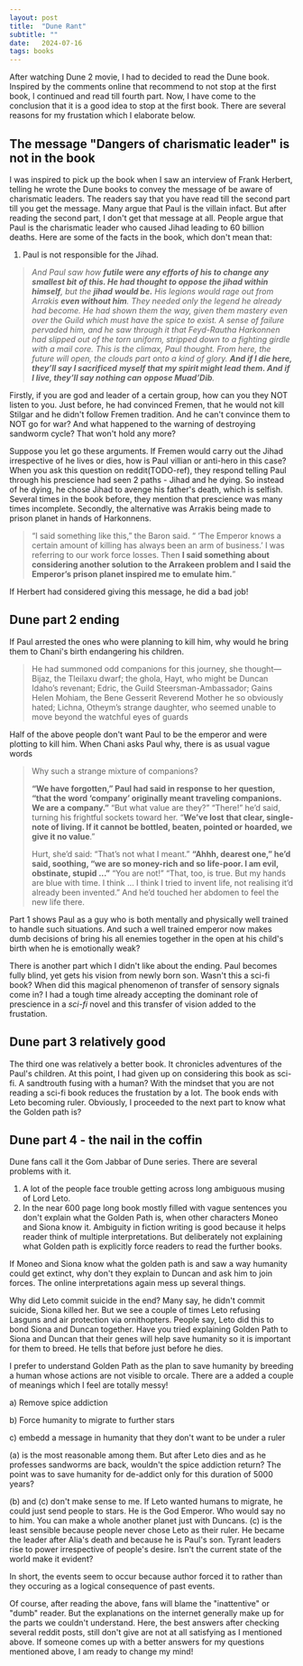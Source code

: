 ```yaml
---
layout: post
title:  "Dune Rant"
subtitle: ""
date:   2024-07-16
tags: books
---
```


After watching Dune 2 movie, I had to decided to read the Dune book. Inspired by the comments online that recommend to not stop at the first book, I continued and read till fourth part. Now, I have come to the conclusion that it is a good idea to stop at the first book. There are several reasons for my frustation which I elaborate below.

## The message "Dangers of charismatic leader" is not in the book

I was inspired to pick up the book when I saw an interview of Frank Herbert, telling he wrote the Dune books to convey the message of be aware of charismatic leaders. The readers say that you have read till the second part till you get the message. Many argue that Paul is the villain infact. But after reading the second part, I don't get that message at all. People argue that Paul is the charismatic leader who caused Jihad leading to 60 billion deaths. Here are some of the facts in the book, which don't mean that:

1) Paul is not responsible for the Jihad. 

>  *And Paul saw how **futile were any efforts of his to change any smallest bit***
> ***of this. He had thought to oppose the jihad within himself**, but the **jihad***
> ***would be.** His legions would rage out from Arrakis **even without him**. They*
> *needed only the legend he already had become. He had shown them the way,*
> *given them mastery even over the Guild which must have the spice to exist.*
> *A sense of failure pervaded him, and he saw through it that Feyd-Rautha*
> *Harkonnen had slipped out of the torn uniform, stripped down to a fighting*
> *girdle with a mail core.*
> *This is the climax, Paul thought. From here, the future will open, the*
> *clouds part onto a kind of glory. **And if I die here, they’ll say I sacrificed***
> ***myself that my spirit might lead them. And if I live, they’ll say nothing can***
> ***oppose Muad’Dib**.*

Firstly, if you are god and leader of a certain group, how can you they NOT listen to you. Just before, he had convinced Fremen, that he would not kill Stilgar and he didn't follow Fremen tradition. And he can't convince them to NOT go for war? And what happened to the warning of destroying sandworm cycle? That won't hold any more?

Suppose you let go these arguments. If Fremen would carry out the Jihad irrespective of he lives or dies, how is Paul villian or anti-hero in this case? When you ask this question on reddit(TODO-ref), they respond telling Paul through his prescience had seen 2 paths - Jihad and he dying. So instead of he dying, he chose Jihad to avenge his father's death, which is selfish. Several times in the book before, they mention that prescience was many times incomplete. Secondly, the alternative was Arrakis being made to prison planet in hands of Harkonnens.

> “I said something like this,” the Baron said. “ ‘The Emperor knows a certain
> amount of killing has always been an arm of business.’ I was referring to our
> work force losses. Then **I said something about considering another solution**
> **to the Arrakeen problem and I said the Emperor’s prison planet inspired me**
> **to emulate him.**” 

If Herbert had considered giving this message, he did a bad job!

## Dune part 2 ending

If Paul arrested the ones who were planning to kill him, why would he bring them to Chani's birth endangering his children.

> He had summoned odd companions for this journey, she thought—Bijaz, the Tleilaxu dwarf; the ghola, Hayt, who might be Duncan Idaho’s revenant; Edric, the Guild Steersman-Ambassador; Gains Helen Mohiam, the Bene Gesserit Reverend Mother he so obviously hated; Lichna, Otheym’s strange daughter, who seemed unable to move beyond the watchful eyes of guards

Half of the above people don't want Paul to be the emperor and were plotting to kill him. When Chani asks Paul why, there is as usual vague words

> Why such a strange mixture of companions?
>
> **“We have forgotten,” Paul had said in response to her question, “that the**
> **word ‘company’ originally meant traveling companions. We are a**
> **company.”**
> “But what value are they?”
> “There!” he’d said, turning his frightful sockets toward her. “**We’ve lost**
> **that clear, single-note of living. If it cannot be bottled, beaten, pointed or** **hoarded, we give it no value**.”
>
> Hurt, she’d said: “That’s not what I meant.”
> **“Ahhh, dearest one,” he’d said, soothing, “we are so money-rich and so**
> **life-poor. I am evil, obstinate, stupid …”**
> “You are not!”
> “That, too, is true. But my hands are blue with time. I think … I think I
> tried to invent life, not realising it’d already been invented.”
> And he’d touched her abdomen to feel the new life there.

Part 1 shows Paul as a guy who is both mentally and physically well trained to handle such situations. And such a well trained emperor now makes dumb decisions of bring his all enemies together in the open at his child's birth when he is emotionally weak?

There is another part which I didn't like about the ending. Paul becomes fully blind, yet gets his vision from newly born son. Wasn't this a sci-fi book? When did this magical phenomenon of transfer of sensory signals come in? I had a tough time already accepting the dominant role of prescience in a *sci-fi* novel and this transfer of vision added to the frustation.

## Dune part 3 relatively good

The third one was relatively a better book. It chronicles adventures of the Paul's children. At this point, I had given up on considering this book as sci-fi. A sandtrouth fusing with a human? With the mindset that you are not reading a sci-fi book reduces the frustation by a lot. The book ends with Leto becoming ruler. Obviously, I proceeded to the next part to know what the Golden path is?

## Dune part 4 - the nail in the coffin

Dune fans call it the Gom Jabbar of Dune series. There are several problems with it.

1. A lot of the people face trouble getting across long ambiguous musing of Lord Leto. 
2. In the near 600 page long book mostly filled with vague sentences you don't explain what the Golden Path is, when other characters Moneo and Siona know it. Ambiguity in fiction writing is good because it helps reader think of multiple interpretations. But deliberately not explaining what Golden path is explicitly force readers to read the further books. 



If Moneo and Siona know what the golden path is and saw a way humanity could get extinct, why don't they explain to Duncan and ask him to join forces. The online interpretations again mess up several things.

Why did Leto commit suicide in the end? Many say, he didn't commit suicide, Siona killed her. But we see a couple of times Leto refusing Lasguns and air protection via ornithopters. People say, Leto did this to bond Siona and Duncan together. Have you tried explaining Golden Path to Siona and Duncan that their genes will help save humanity so it is important for them to breed. He tells that before just before he dies.

I prefer to understand Golden Path as the plan to save humanity by breeding a human whose actions are not visible to orcale. There are a added a couple of meanings which I feel are totally messy!

a) Remove spice addiction

b) Force humanity to migrate to further stars

c) embedd a message in humanity that they don't want to be under a ruler



(a) is the most reasonable among them. But after Leto dies and as he professes sandworms are back, wouldn't the spice addiction return? The point was to save humanity for de-addict only for this duration of 5000 years?



(b) and (c) don't make sense to me. If Leto wanted humans to migrate, he could just send people to stars. He is the God Emperor. Who would say no to him. You can make a whole another planet just with Duncans. (c) is the least sensible because people never chose Leto as their ruler. He became the leader after Alia's death and because he is Paul's son. Tyrant leaders rise to power irrespective of people's desire. Isn't the current state of the world make it evident?

In short, the events seem to occur because author forced it to rather than they occuring as a logical consequence of past events. 



Of course, after reading the above, fans will blame the "inattentive" or "dumb" reader. But the explanations on the internet generally make up for the parts we couldn't understand. Here, the best answers after checking several reddit posts, still don't give are not at all satisfying as I mentioned above. If someone comes up with a better answers for my questions mentioned above, I am ready to change my mind!
